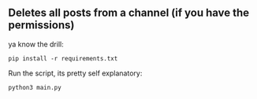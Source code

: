 
## Deletes all posts from a channel (if you have the permissions)

ya know the drill:

```
pip install -r requirements.txt
```

Run the script, its pretty self explanatory:
```
python3 main.py
```
